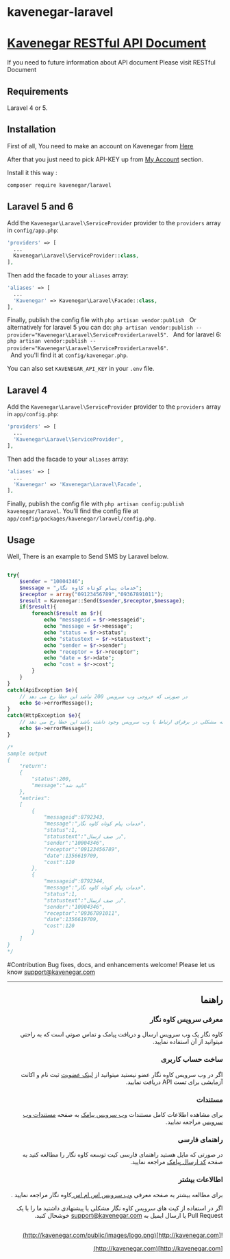 # kavenegar-laravel

# <a href="http://kavenegar.com/rest.html">Kavenegar RESTful API Document</a>

If you need to future information about API document Please visit RESTful Document

## Requirements

Laravel 4 or 5.

## Installation

<p>
First of all, You need to make an account on Kavenegar from <a href="https://panel.kavenegar.com/Client/Membership/Register">Here</a>
</p>
<p>
After that you just need to pick API-KEY up from <a href="http://panel.kavenegar.com/Client/setting/index">My Account</a> section.
</p>

Install it this way :

```sh
composer require kavenegar/laravel
```

## Laravel 5 and 6

Add the `Kavenegar\Laravel\ServiceProvider` provider to the `providers` array in `config/app.php`:

```php
'providers' => [
  ...
  Kavenegar\Laravel\ServiceProvider::class,
],
```

Then add the facade to your `aliases` array:

```php
'aliases' => [
  ...
  'Kavenegar' => Kavenegar\Laravel\Facade::class,
],
```

Finally, publish the config file with `php artisan vendor:publish`
&nbsp;
Or alternatively for laravel 5 you can do: `php artisan vendor:publish --provider="Kavenegar\Laravel\ServiceProviderLaravel5"`.
&nbsp;
And for laravel 6: `php artisan vendor:publish --provider="Kavenegar\Laravel\ServiceProviderLaravel6"`.<br />
&nbsp;
And you'll find it at `config/kavenegar.php`.

You can also set `KAVENEGAR_API_KEY` in your `.env` file.

## Laravel 4

Add the `Kavenegar\Laravel\ServiceProvider` provider to the `providers` array in `app/config.php`:

```php
'providers' => [
  ...
  'Kavenegar\Laravel\ServiceProvider',
],
```

Then add the facade to your `aliases` array:

```php
'aliases' => [
  ...
  'Kavenegar' => 'Kavenegar\Laravel\Facade',
],
```

Finally, publish the config file with `php artisan config:publish kavenegar/laravel`. You'll find the config file at `app/config/packages/kavenegar/laravel/config.php`.

## Usage

Well, There is an example to Send SMS by Laravel below.

```php

try{
    $sender = "10004346";
    $message = "خدمات پیام کوتاه کاوه نگار";
    $receptor = array("09123456789","09367891011");
    $result = Kavenegar::Send($sender,$receptor,$message);
    if($result){
        foreach($result as $r){
            echo "messageid = $r->messageid";
            echo "message = $r->message";
            echo "status = $r->status";
            echo "statustext = $r->statustext";
            echo "sender = $r->sender";
            echo "receptor = $r->receptor";
            echo "date = $r->date";
            echo "cost = $r->cost";
        }
    }
}
catch(ApiException $e){
    // در صورتی که خروجی وب سرویس 200 نباشد این خطا رخ می دهد
    echo $e->errorMessage();
}
catch(HttpException $e){
    // در زمانی که مشکلی در برقرای ارتباط با وب سرویس وجود داشته باشد این خطا رخ می دهد
    echo $e->errorMessage();
}

/*
sample output
{
    "return":
    {
        "status":200,
        "message":"تایید شد"
    },
    "entries":
    [
        {
            "messageid":8792343,
            "message":"خدمات پیام کوتاه کاوه نگار",
            "status":1,
            "statustext":"در صف ارسال",
            "sender":"10004346",
            "receptor":"09123456789",
            "date":1356619709,
            "cost":120
        },
        {
            "messageid":8792344,
            "message":"خدمات پیام کوتاه کاوه نگار",
            "status":1,
            "statustext":"در صف ارسال",
            "sender":"10004346",
            "receptor":"09367891011",
            "date":1356619709,
            "cost":120
        }
    ]
}
*/
```

#Contribution
Bug fixes, docs, and enhancements welcome! Please let us know <a href="mailto:support@kavenegar.com?Subject=SDK" target="_top">support@kavenegar.com</a>

<hr>
<div dir='rtl'>
	
## راهنما

### معرفی سرویس کاوه نگار

کاوه نگار یک وب سرویس ارسال و دریافت پیامک و تماس صوتی است که به راحتی میتوانید از آن استفاده نمایید.

### ساخت حساب کاربری

اگر در وب سرویس کاوه نگار عضو نیستید میتوانید از [لینک عضویت](http://panel.kavenegar.com/client/membership/register) ثبت نام و اکانت آزمایشی برای تست API دریافت نمایید.

### مستندات

برای مشاهده اطلاعات کامل مستندات [وب سرویس پیامک](http://kavenegar.com/وب-سرویس-پیامک.html) به صفحه [مستندات وب سرویس](http://kavenegar.com/rest.html) مراجعه نمایید.

### راهنمای فارسی

در صورتی که مایل هستید راهنمای فارسی کیت توسعه کاوه نگار را مطالعه کنید به صفحه [کد ارسال پیامک](http://kavenegar.com/sdk.html) مراجعه نمایید.

### اطالاعات بیشتر

برای مطالعه بیشتر به صفحه معرفی
[وب سرویس اس ام اس ](http://kavenegar.com)
کاوه نگار
مراجعه نمایید .

اگر در استفاده از کیت های سرویس کاوه نگار مشکلی یا پیشنهادی داشتید ما را با یک Pull Request یا ارسال ایمیل به support@kavenegar.com خوشحال کنید.

##

![http://kavenegar.com](http://kavenegar.com/public/images/logo.png)

[http://kavenegar.com](http://kavenegar.com)

</div>
